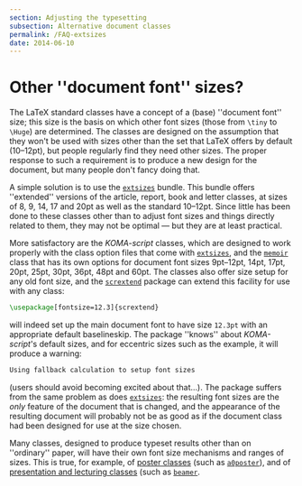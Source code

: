 ```yaml
---
section: Adjusting the typesetting
subsection: Alternative document classes
permalink: /FAQ-extsizes
date: 2014-06-10
---
```


# Other ''document font'' sizes?

The LaTeX standard classes have a concept of a (base) ''document
font'' size; this size is the basis on which other font sizes (those
from `\tiny` to `\Huge`) are determined.  The classes are designed
on the assumption that they won't be used with sizes other than the
set that LaTeX offers by default (10&ndash;12pt), but people regularly
find they need other sizes.  The proper response to such a requirement
is to produce a new design for the document, but many people don't
fancy doing that.

A simple solution is to use the [`extsizes`](https://ctan.org/pkg/extsizes) bundle.  This
bundle offers ''extended'' versions of the article, report, book and
letter classes, at sizes of 8, 9, 14, 17 and 20pt as well as the
standard 10&ndash;12pt.  Since little has been done to these classes other
than to adjust font sizes and things directly related to them, they
may not be optimal&nbsp;&mdash; but they are at least practical.

More satisfactory are the _KOMA-script_ classes, which are
designed to work properly with the class option files that come with
[`extsizes`](https://ctan.org/pkg/extsizes), and the [`memoir`](https://ctan.org/pkg/memoir) class that has its own
options for document font sizes 9pt&ndash;12pt, 14pt, 17pt, 20pt, 25pt,
30pt, 36pt, 48pt and 60pt.  The classes also offer size setup for any
old font size, and the [`scrextend`](https://ctan.org/pkg/scrextend) package can extend this
facility for use with any class:
```latex
\usepackage[fontsize=12.3]{scrextend}
```
will indeed set up the main document font to have size `12.3pt`
with an appropriate default baselineskip.  The package ''knows'' about
_KOMA-script_'s default sizes, and for eccentric sizes
such as the example, it will produce a warning:
```latex
Using fallback calculation to setup font sizes
```
(users should avoid becoming excited about that&hellip;).  The package
suffers from the same problem as does [`extsizes`](https://ctan.org/pkg/extsizes): the
resulting font sizes are the _only_ feature of the document that
is changed, and the appearance of the resulting document will probably
not be as good as if the document class had been designed for use at
the size chosen.

Many classes, designed to produce typeset results other than on
''ordinary'' paper, will have their own font size mechanisms and
ranges of sizes.  This is true, for example, of 
[poster classes](/FAQ-poster) (such as [`a0poster`](https://ctan.org/pkg/a0poster)), and of
[presentation and lecturing classes](/FAQ-slidecls) (such as
[`beamer`](https://ctan.org/pkg/beamer).

